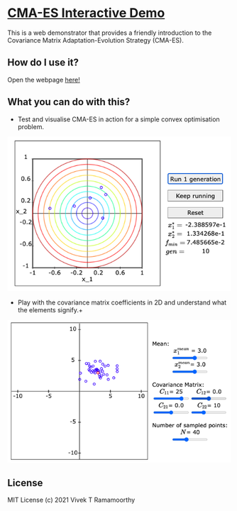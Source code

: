 # [CMA-ES Interactive Demo](https://vivektramamoorthy.github.io/CMAEStutorial/)
This is a web demonstrator that provides a friendly introduction to the Covariance Matrix Adaptation-Evolution Strategy (CMA-ES).

## How do I use it?
Open the webpage [here!](https://vivektramamoorthy.github.io/CMAEStutorial/)
## What you can do with this?
- Test and visualise CMA-ES in action for a simple convex optimisation problem.

![CMAES demo screenshot](./img/CMAESdemo.png)

- Play with the covariance matrix coefficients in 2D and understand what the elements signify.+

![Covariance Matrix demo](./img/CovarianceMatrixDemo.png)

## License
MIT License (c) 2021 Vivek T Ramamoorthy
